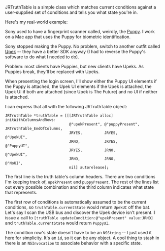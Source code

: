 JRTruthTable is a simple class which matches current conditions against a user-supplied set of conditions and tells you what state you're in.

Here's my real-world example: 

Sony used to have a fingerprint scanner called, weirdly, the [Puppy](http://bssc.sel.sony.com/news/puppy/). I work on a Mac app that uses the Puppy for biometric identification.

Sony stopped making the Puppy. No problem, switch to another outfit called [Upek](http://www.upek.com/) -- they have a better SDK anyway (I had to reverse the Puppy's software to do what I needed to do).

Problem: most clients have Puppies, but new clients have Upeks. As Puppies break, they'll be replaced with Upeks.

When presenting the login screen, I'll show either the Puppy UI elements if the Puppy is attached, the Upek UI elements if the Upek is attached, the Upek UI if both are attached (since Upek is The Future) and no UI if neither is attached.

I can express that all with the following JRTruthTable object:

    JRTruthTable *truthTable = [[[JRTruthTable alloc] initWithColumnsAndRows:
                                 @"upekPresent", @"puppyPresent",    JRTruthTable_EndOfColumns,
                                 JRYES,          JRYES,              @"UpekUI",
                                 JRNO,           JRYES,              @"PuppyUI",
                                 JRYES,          JRNO,               @"UpekUI",
                                 JRNO,           JRNO,               @"NoUI",
                                 nil] autorelease];

The first line is the truth table's column headers. There are two conditions I'm keeping track of, `upekPresent` and `puppyPresent`. The rest of the lines list out every possible combination and the third column indicates what state that represents.

The first row of conditions is automatically assumed to be the current conditions, so `truthTable.currentState` would return `UpekUI` off the bat. Let's say I scan the USB bus and discover the Upek device isn't present. I issue a call to `[truthTable updateCondition:@"upekPresent" value:JRNO]` and `truthTable.currentState` would return `PuppyUI`.

The condition row's state doesn't have to be an `NSString` -- I just used it here for simplicity. It's an `id`, so it can be any object. A cool thing to stash in there is an `NSInvocation` to associate behavior with a specific state.